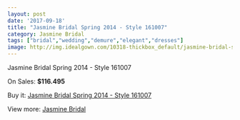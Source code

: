 ```yaml
---
layout: post
date: '2017-09-18'
title: "Jasmine Bridal Spring 2014 - Style 161007"
category: Jasmine Bridal
tags: ["bridal","wedding","demure","elegant","dresses"]
image: http://img.idealgown.com/10318-thickbox_default/jasmine-bridal-spring-2014-style-161007.jpg
---
```

Jasmine Bridal Spring 2014 - Style 161007

On Sales: **$116.495**
<a href="https://www.idealgown.com/en/jasmine-bridal/4241-jasmine-bridal-spring-2014-style-161007.html"><amp-img layout="responsive" width="600" height="600" src="//img.idealgown.com/10318-thickbox_default/jasmine-bridal-spring-2014-style-161007.jpg" alt="Jasmine Bridal Spring 2014 - Style 161007 0" /></a>
<a href="https://www.idealgown.com/en/jasmine-bridal/4241-jasmine-bridal-spring-2014-style-161007.html"><amp-img layout="responsive" width="600" height="600" src="//img.idealgown.com/10320-thickbox_default/jasmine-bridal-spring-2014-style-161007.jpg" alt="Jasmine Bridal Spring 2014 - Style 161007 1" /></a>
<a href="https://www.idealgown.com/en/jasmine-bridal/4241-jasmine-bridal-spring-2014-style-161007.html"><amp-img layout="responsive" width="600" height="600" src="//img.idealgown.com/10319-thickbox_default/jasmine-bridal-spring-2014-style-161007.jpg" alt="Jasmine Bridal Spring 2014 - Style 161007 2" /></a>

Buy it: [Jasmine Bridal Spring 2014 - Style 161007](https://www.idealgown.com/en/jasmine-bridal/4241-jasmine-bridal-spring-2014-style-161007.html "Jasmine Bridal Spring 2014 - Style 161007")

View more: [Jasmine Bridal](https://www.idealgown.com/en/50-jasmine-bridal "Jasmine Bridal")